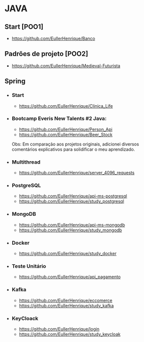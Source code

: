 # JAVA

## Start [POO1]

- https://github.com/EullerHenrique/Banco

## Padrões de projeto [POO2]

- https://github.com/EullerHenrique/Medieval-Futurista

## Spring

- ### Start

  - https://github.com/EullerHenrique/Clinica_Life

- ### Bootcamp Everis New Talents #2 Java:
  
   - https://github.com/EullerHenrique/Person_Api
   - https://github.com/EullerHenrique/Beer_Stock

  Obs: Em comparação aos projetos originais, adicionei diversos comentários explicativos para solidificar o meu aprendizado.

- ### Multithread 
  
  - https://github.com/EullerHenrique/server_4096_requests

 - ### PostgreSQL

    - https://github.com/EullerHenrique/api-ms-postgresql
    - https://github.com/EullerHenrique/study_postgresql

  - ### MongoDB

    - https://github.com/EullerHenrique/api-ms-mongodb
    - https://github.com/EullerHenrique/study_mongodb
  
  - ### Docker
   
    - https://github.com/EullerHenrique/study_docker

- ### Teste Unitário

  - https://github.com/EullerHenrique/api_pagamento

- ### Kafka
  - https://github.com/EullerHenrique/eccomerce
  - https://github.com/EullerHenrique/study_kafka

- ### KeyCloack
  - https://github.com/EullerHenrique/login
  - https://github.com/EullerHenrique/study_keycloak
